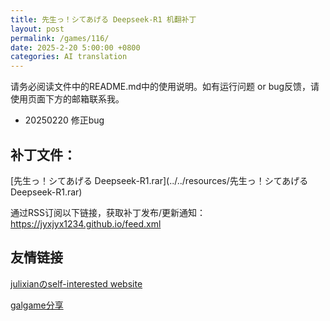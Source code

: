 ```yaml
---
title: 先生っ！シてあげる Deepseek-R1 机翻补丁
layout: post
permalink: /games/116/
date: 2025-2-20 5:00:00 +0800
categories: AI translation
---
```



请务必阅读文件中的README.md中的使用说明。如有运行问题 or bug反馈，请使用页面下方的邮箱联系我。

- 20250220 修正bug

## 补丁文件：

[先生っ！シてあげる Deepseek-R1.rar](../../resources/先生っ！シてあげる Deepseek-R1.rar)

 

通过RSS订阅以下链接，获取补丁发布/更新通知：https://jyxjyx1234.github.io/feed.xml

## 友情链接

[julixianのself-interested website](https://julixian-siw.worldsystem.top/) 

[galgame分享](https://t.me/galgpt)
